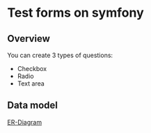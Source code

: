# Test forms on symfony
## Overview
You can create 3 types of questions:
* Checkbox
* Radio
* Text area

## Data model
[ER-Diagram](https://drive.google.com/file/d/12eCKfHbH9C9YKIlnvgquO5zkzCaOw_4A/view?usp=sharing)

